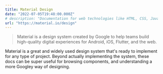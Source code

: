```yaml
---
title: Material Design
date: "2022-07-05T19:48:00.000Z"
# description: "Documentation for web technologies like HTML, CSS, JavaScript, and React."
url: "https://material.io/design"
---
```


> Material is a design system created by Google to help teams build high-quality digital experiences for Android, iOS, Flutter, and the web.

Material is a great and widely used design system that's ready to implement for any type of project. Beyond actually implementing the system, these docs can be super useful for browsing components, and understanding a more Googley way of designing.